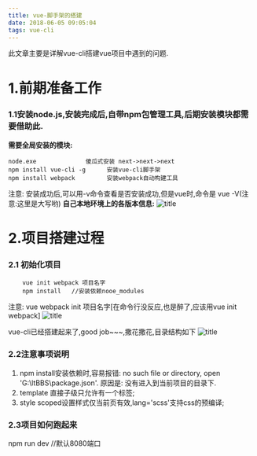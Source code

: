 ```yaml
---
title: vue-脚手架的搭建
date: 2018-06-05 09:05:04
tags: vue-cli
---
```

此文章主要是详解vue-cli搭建vue项目中遇到的问题.
# 1.前期准备工作
### 1.1安装node.js,安装完成后,自带npm包管理工具,后期安装模块都需要借助此.

**需要全局安装的模块:**
```
node.exe		      傻瓜式安装 next->next->next
npm install vue-cli -g 		安装vue-cli脚手架
npm install webpack 		安装webpack自动构建工具
```
<!--more-->
注意: 安装成功后,可以用-v命令查看是否安装成功,但是vue时,命令是 vue -V(注意:这里是大写哟)
**自己本地环境上的各版本信息:**
![title](http://10.10.16.36:8010/img/0605version.png)

# 2.项目搭建过程
### 2.1 初始化项目 
```
    vue init webpack 项目名字 
    npm install   //安装依赖nooe_modules
```
注意: vue webpack init 项目名字[在命令行没反应,也是醉了,应该用vue init webpack]
![title](http://10.10.16.36:8010/img/0605init.png)

vue-cli已经搭建起来了,good job~~~,撒花撒花,目录结构如下
![title](http://10.10.16.36:8010/img/0605proj.png)

### 2.2注意事项说明
1) npm install安装依赖时,容易报错: no such file or directory, open 'G:\ltBBS\package.json'.
   原因是: 没有进入到当前项目的目录下.
2) template 直接子级只允许有一个标签;
3) style scoped设置样式仅当前页有效,lang='scss'支持css的预编译;

### 2.3项目如何跑起来
npm run dev  //默认8080端口







